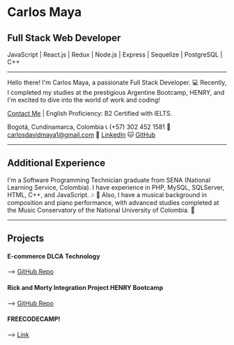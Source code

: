 # Carlos Maya
## Full Stack Web Developer
JavaScript | React.js | Redux | Node.js | Express | Sequelize | PostgreSQL | C++

---

Hello there! I'm Carlos Maya, a passionate Full Stack Developer. 💻 Recently, I completed my studies at the prestigious Argentine Bootcamp, HENRY, and I'm excited to dive into the world of work and coding!

[Contact Me](mailto:carlosdavidmaya1@gmail.com) | English Proficiency: B2 Certified with IELTS.

Bogotá, Cundinamarca, Colombia
📞 (+57) 302 452 1581
📧 [carlosdavidmaya1@gmail.com](mailto:carlosdavidmaya1@gmail.com)
💼 [LinkedIn](https://www.linkedin.com/in/carlosmayadev)
🐱 [GitHub](https://github.com/carlosmayadev)

---

## Additional Experience

I'm a Software Programming Technician graduate from SENA (National Learning Service, Colombia). I have experience in PHP, MySQL, SQLServer, HTML, C++, and JavaScript. 🎶 🎹 Also, I have a musical background in composition and piano performance, with advanced studies completed at the Music Conservatory of the National University of Colombia.
🎹

---

## Projects

#### E-commerce DLCA Technology
--> [GitHub Repo](https://github.com/Ftuberquia/PF-DLCA-technology/tree/main)

#### Rick and Morty Integration Project HENRY Bootcamp
--> [GitHub Repo](https://github.com/CarlosMayaDev/Rick_and_Morty)

#### FREECODECAMP!
--> [Link](https://www.freecodecamp.org/CarlosMaya)
